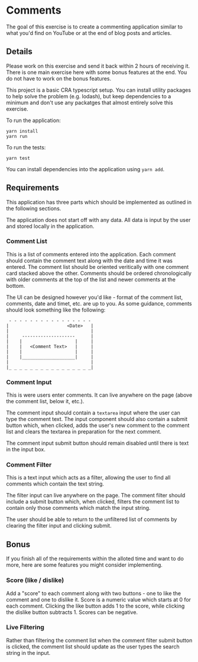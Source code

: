 # Comments

The goal of this exercise is to create a commenting application similar to what you'd
find on YouTube or at the end of blog posts and articles.

## Details

Please work on this exercise and send it back within 2 hours of receiving it.  There is one main exercise here
with some bonus features at the end.  You do not have to work on the bonus features.

This project is a basic CRA typescript setup. You can install utility packages to help solve the
problem (e.g. lodash), but keep dependencies to  a minimum and don't use any packatges that almost
entirely solve this exercise.

To run the application:

```
yarn install
yarn run
```

To run the tests:
```
yarn test
```

You can install dependencies into the application using `yarn add`. 

## Requirements

This application has three parts which should be implemented as outlined
in the following sections.

The application does not start off with any data.  All data is input by the user and stored locally
in the application.

### Comment List

This is a list of comments entered into the application.  Each comment should contain the comment
text along with the date and time it was entered.  The comment list should be oriented veritically with
one comment card stacked above the other. Comments should be ordered chronologically with 
older comments at the top of the list and newer comments at the bottom.

The UI can be designed however you'd like - format of the comment list, comments, date and timet, etc. are up to you.
As some guidance, comments should look something like the following:

```
 - - - - - - - - - - - - - - - - 
|                      <Date>   |
|                               |
|     --------------------      |
|    |                    |     |
|    |   <Comment Text>   |     |
|    |                    |     |
|    |____________________|     |
|                               |
|_ _ _ _ _ _ _ _ _ _ _ _ _ _ _ _|
```

### Comment Input

This is were users enter comments.  It can live anywhere on the page (above the comment list,
below it, etc.).

The comment input should contain a `textarea` input where the user can type the comment text.
The input component should also contain a submit button which, when clicked, adds the user's new
comment to the comment list and clears the textarea in preparation for the next comment.

The comment input submit button should remain disabled until there is text in the input box.

### Comment Filter

This is a text input which acts as a filter, allowing the user to find all comments which contain
the text string.

The filter input can live anywhere on the page.  The comment filter should include a submit button which,
when clicked, filters the comment list to contain only those comments which match the input string.

The user should be able to return to the unfiltered list of comments by clearing the filter
input and clicking submit.

## Bonus

If you finish all of the requirements within the alloted time and want to do more, here are some
features you might consider implementing.

### Score (like / dislike)

Add a "score" to each comment along with two buttons - one to like the comment and one to dislike it.
Score is a numeric value which starts at 0 for each comment.  Clicking the like button adds 1 to the score,
while clicking the dislike button subtracts 1.  Scores can be negative.

### Live Filtering

Rather than filtering the comment list when the comment filter submit button is clicked, the comment list
should update as the user types the search string in the input.
